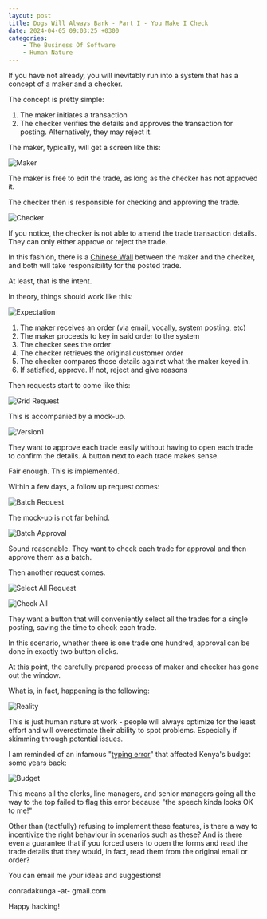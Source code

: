 ```yaml
---
layout: post
title: Dogs Will Always Bark - Part I - You Make I Check
date: 2024-04-05 09:03:25 +0300
categories:
    - The Business Of Software
    - Human Nature
---
```

If you have not already, you will inevitably run into a system that has a concept of a maker and a checker.

The concept is pretty simple:

1. The maker initiates a transaction
1. The checker verifies the details and approves the transaction for posting. Alternatively, they may reject it.

The maker, typically, will get a screen like this:

![Maker](../images/2024/04/Maker.png)

The maker is free to edit the trade, as long as the checker has not approved it.

The checker then is responsible for checking and approving the trade.

![Checker](../images/2024/04/Checker.png)

If you notice, the checker is not able to amend the trade transaction details. They can only either approve or reject the trade.

In this fashion, there is a [Chinese Wall](https://en.wikipedia.org/wiki/Chinese_wall) between the maker and the checker, and both will take responsibility for the posted trade.

At least, that is the intent.

In theory, things should work like this:

![Expectation](../images/2024/04/Expectation.png)

1. The maker receives an order (via email, vocally, system posting, etc)
1. The maker proceeds to key in said order to the system
1. The checker sees the order
1. The checker retrieves the original customer order
1. The checker compares those details against what the maker keyed in.
1. If satisfied, approve. If not, reject and give reasons

Then requests start to come like this:

![Grid Request](../images/2024/04/GridRequest.png)

This is accompanied by a mock-up.

![Version1](../images/2024/04/Version1.png)

They want to approve each trade easily without having to open each trade to confirm the details. A button next to each trade makes sense.

Fair enough. This is implemented.

Within a few days, a follow up request comes:

![Batch Request](../images/2024/04/BatchRequest.png)

The mock-up is not far behind.

![Batch Approval](../images/2024/04/BatchApproval.png)

Sound reasonable. They want to check each trade for approval and then approve them as a batch.

Then another request comes.

![Select All Request](../images/2024/04/SelectAllRequest.png)

![Check All](../images/2024/04/CheckAll.png)

They want a button that will conveniently select all the trades for a single posting, saving the time to check each trade.

In this scenario, whether there is one trade one hundred, approval can be done in exactly two button clicks.

At this point, the carefully prepared process of maker and checker has gone out the window.

What is, in fact, happening is the following:

![Reality](../images/2024/04/Reality.png)

This is just human nature at work - people will always optimize for the least effort and will overestimate their ability to spot problems. Especially if skimming through potential issues.

I am reminded of an infamous "[typing error](https://www.reuters.com/article/idUSL81042555/)" that affected Kenya's budget some years back:

![Budget](../images/2024/04/Budget.png)

This means all the clerks, line managers, and senior managers going all the way to the top failed to flag this error because "the speech kinda looks OK to me!"

Other than (tactfully) refusing to implement these features, is there a way to incentivize the right behaviour in scenarios such as these? And is there even a guarantee that if you forced users to open the forms and read the trade details that they would, in fact, read them from the original email or order?

You can email me your ideas and suggestions!

conradakunga -at- gmail.com

Happy hacking!